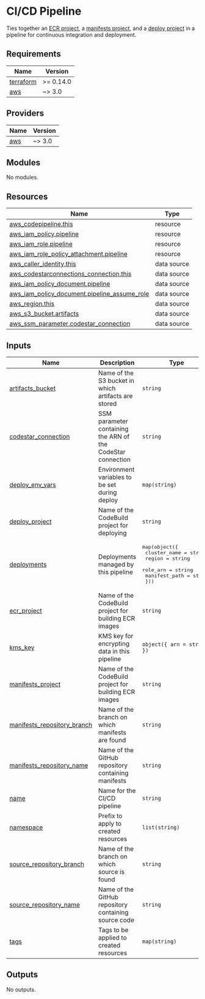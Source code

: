 # CI/CD Pipeline

Ties together an [ECR project], a [manifests project], and a [deploy project] in
a pipeline for continuous integration and deployment.

[ECR project]: ../ecr-project
[manifests project]: ../manifests-project
[deploy project]: ../deploy-project

<!-- BEGIN_TF_DOCS -->
## Requirements

| Name | Version |
|------|---------|
| <a name="requirement_terraform"></a> [terraform](#requirement\_terraform) | >= 0.14.0 |
| <a name="requirement_aws"></a> [aws](#requirement\_aws) | ~> 3.0 |

## Providers

| Name | Version |
|------|---------|
| <a name="provider_aws"></a> [aws](#provider\_aws) | ~> 3.0 |

## Modules

No modules.

## Resources

| Name | Type |
|------|------|
| [aws_codepipeline.this](https://registry.terraform.io/providers/hashicorp/aws/latest/docs/resources/codepipeline) | resource |
| [aws_iam_policy.pipeline](https://registry.terraform.io/providers/hashicorp/aws/latest/docs/resources/iam_policy) | resource |
| [aws_iam_role.pipeline](https://registry.terraform.io/providers/hashicorp/aws/latest/docs/resources/iam_role) | resource |
| [aws_iam_role_policy_attachment.pipeline](https://registry.terraform.io/providers/hashicorp/aws/latest/docs/resources/iam_role_policy_attachment) | resource |
| [aws_caller_identity.this](https://registry.terraform.io/providers/hashicorp/aws/latest/docs/data-sources/caller_identity) | data source |
| [aws_codestarconnections_connection.this](https://registry.terraform.io/providers/hashicorp/aws/latest/docs/data-sources/codestarconnections_connection) | data source |
| [aws_iam_policy_document.pipeline](https://registry.terraform.io/providers/hashicorp/aws/latest/docs/data-sources/iam_policy_document) | data source |
| [aws_iam_policy_document.pipeline_assume_role](https://registry.terraform.io/providers/hashicorp/aws/latest/docs/data-sources/iam_policy_document) | data source |
| [aws_region.this](https://registry.terraform.io/providers/hashicorp/aws/latest/docs/data-sources/region) | data source |
| [aws_s3_bucket.artifacts](https://registry.terraform.io/providers/hashicorp/aws/latest/docs/data-sources/s3_bucket) | data source |
| [aws_ssm_parameter.codestar_connection](https://registry.terraform.io/providers/hashicorp/aws/latest/docs/data-sources/ssm_parameter) | data source |

## Inputs

| Name | Description | Type | Default | Required |
|------|-------------|------|---------|:--------:|
| <a name="input_artifacts_bucket"></a> [artifacts\_bucket](#input\_artifacts\_bucket) | Name of the S3 bucket in which artifacts are stored | `string` | n/a | yes |
| <a name="input_codestar_connection"></a> [codestar\_connection](#input\_codestar\_connection) | SSM parameter containing the ARN of the CodeStar connection | `string` | n/a | yes |
| <a name="input_deploy_env_vars"></a> [deploy\_env\_vars](#input\_deploy\_env\_vars) | Environment variables to be set during deploy | `map(string)` | `{}` | no |
| <a name="input_deploy_project"></a> [deploy\_project](#input\_deploy\_project) | Name of the CodeBuild project for deploying | `string` | n/a | yes |
| <a name="input_deployments"></a> [deployments](#input\_deployments) | Deployments managed by this pipeline | <pre>map(object({<br>    cluster_name  = string<br>    region        = string<br>    role_arn      = string<br>    manifest_path = string<br>  }))</pre> | n/a | yes |
| <a name="input_ecr_project"></a> [ecr\_project](#input\_ecr\_project) | Name of the CodeBuild project for building ECR images | `string` | n/a | yes |
| <a name="input_kms_key"></a> [kms\_key](#input\_kms\_key) | KMS key for encrypting data in this pipeline | `object({ arn = string })` | `null` | no |
| <a name="input_manifests_project"></a> [manifests\_project](#input\_manifests\_project) | Name of the CodeBuild project for building ECR images | `string` | n/a | yes |
| <a name="input_manifests_repository_branch"></a> [manifests\_repository\_branch](#input\_manifests\_repository\_branch) | Name of the branch on which manifests are found | `string` | `"main"` | no |
| <a name="input_manifests_repository_name"></a> [manifests\_repository\_name](#input\_manifests\_repository\_name) | Name of the GitHub repository containing manifests | `string` | n/a | yes |
| <a name="input_name"></a> [name](#input\_name) | Name for the CI/CD pipeline | `string` | n/a | yes |
| <a name="input_namespace"></a> [namespace](#input\_namespace) | Prefix to apply to created resources | `list(string)` | `[]` | no |
| <a name="input_source_repository_branch"></a> [source\_repository\_branch](#input\_source\_repository\_branch) | Name of the branch on which source is found | `string` | `"main"` | no |
| <a name="input_source_repository_name"></a> [source\_repository\_name](#input\_source\_repository\_name) | Name of the GitHub repository containing source code | `string` | n/a | yes |
| <a name="input_tags"></a> [tags](#input\_tags) | Tags to be applied to created resources | `map(string)` | `{}` | no |

## Outputs

No outputs.
<!-- END_TF_DOCS -->
